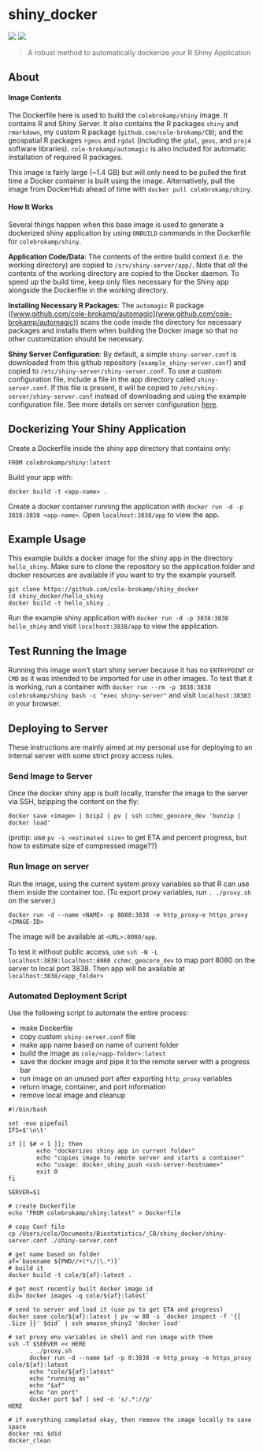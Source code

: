 # shiny_docker

[![](https://images.microbadger.com/badges/image/colebrokamp/shiny.svg)](https://microbadger.com/images/colebrokamp/shiny)
[![](https://images.microbadger.com/badges/version/colebrokamp/shiny.svg)](http://microbadger.com/images/colebrokamp/shiny)

> A robust method to automatically dockerize your R Shiny Application

## About

#### Image Contents

The Dockerfile here is used to build the `colebrokamp/shiny` image. It contains R and Shiny Server.  It also contains the R packages `shiny` and `rmarkdown`, my custom R package (`github.com/cole-brokamp/CB`); and the geospatial R packages `rgeos` and `rgdal` (including the `gdal`, `geos`, and `proj4` software libraries). `cole-brokamp/automagic` is also included for automatic installation of required R packages.

This image is fairly large (~1.4 GB) but will only need to be pulled the first time a Docker container is built using the image.  Alternatively, pull the image from DockerHub ahead of time with `docker pull colebrokamp/shiny`.

#### How It Works

Several things happen when this base image is used to generate a dockerized shiny application by using `ONBUILD` commands in the Dockerfile for `colebrokamp/shiny`.

**Application Code/Data**: The contents of the entire build context (i.e. the working directory) are copied to `/srv/shiny-server/app/`. Note that *all* the contents of the working directory are copied to the Docker daemon. To speed up the build time, keep only files necessary for the Shiny app alongside the Dockerfile in the working directory.

**Installing Necessary R Packages**: The `automagic` R package ([www.github.com/cole-brokamp/automagic](www.github.com/cole-brokamp/automagic)) scans the code inside the directory for necessary packages and installs them when building the Docker image so that no other customization should be necessary.

**Shiny Server Configuration**: By default, a simple `shiny-server.conf` is downloaded from this github repository (`example_shiny-server.conf`) and copied to `/etc/shiny-server/shiny-server.conf`. To use a custom configuration file, include a file in the app directory called `shiny-server.conf`. If this file is present, it will be copied to `/etc/shiny-server/shiny-server.conf` instead of downloading and using the example configuration file. See more details on server configuration [here](http://docs.rstudio.com/shiny-server/#server-management).

## Dockerizing Your Shiny Application

Create a Dockerfile inside the shiny app directory that contains only:

```
FROM colebrokamp/shiny:latest
```

Build your app with:

```
docker build -t <app-name> .
```
Create a docker container running the application with `docker run -d -p 3838:3838 <app-name>`. Open `localhost:3838/app` to view the app.

## Example Usage

This example builds a docker image for the shiny app in the directory `hello_shiny`. Make sure to clone the repository so the application folder and docker resources are available if you want to try the example yourself.

```
git clone https://github.com/cole-brokamp/shiny_docker
cd shiny_docker/hello_shiny
docker build -t hello_shiny .
```

Run the example shiny application with `docker run -d -p 3838:3838 hello_shiny` and visit `localhost:3838/app` to view the application.

## Test Running the Image

Running this image won't start shiny server because it has no `ENTRYPOINT` or `CMD` as it was intended to be imported for use in other images. To test that it is working, run a container with `docker run --rm -p 3838:3838 colebrokamp/shiny bash -c "exec shiny-server"` and visit `localhost:38383` in your browser.

## Deploying to Server

These instructions are mainly aimed at my personal use for deploying to an internal server with some strict proxy access rules.

### Send Image to Server

Once the docker shiny app is built locally, transfer the image to the server via SSH, bzipping the content on the fly:

`docker save <image> | bzip2 | pv | ssh cchmc_geocore_dev 'bunzip | docker load'`

(protip: use `pv -s <estimated size>` to get ETA and percent progress, but how to estimate size of compressed image??)

### Run Image on server

Run the image, using the current system proxy variables so that R can use them inside the container too. (To export proxy variables, run `. ./proxy.sh` on the server.)

`docker run -d --name <NAME> -p 8080:3838 -e http_proxy-e https_proxy <IMAGE-ID>`

The image will be available at `<URL>:8080/app`.

To test it without public access, use `ssh -N -L localhost:3838:localhost:8080 cchmc_geocore_dev` to map port 8080 on the server to local port 3838. Then app will be available at `localhost:3838/<app_folder>`

### Automated Deployment Script

Use the following script to automate the entire process:

- make Dockerfile
- copy custom `shiny-server.conf` file
- make app name based on name of current folder
- build the image as `cole/<app-folder>:latest`
- save the docker image and pipe it to the remote server with a progress bar
- run image on an unused port after exporting `http_proxy` variables
- return image, container, and port information
- remove local image and cleanup

```
#!/bin/bash

set -euo pipefail
IFS=$'\n\t'

if [[ $# < 1 ]]; then
        echo "dockerizes shiny app in current folder"
        echo "copies image to remote server and starts a container"
        echo "usage: docker_shiny_push <ssh-server-hostname>"
        exit 0
fi

SERVER=$1

# create Dockerfile
echo "FROM colebrokamp/shiny:latest" > Dockerfile

# copy Conf file
cp /Users/cole/Documents/Biostatistics/_CB/shiny_docker/shiny-server.conf ./shiny-server.conf

# get name based on folder
af=`basename ${PWD//+(*\/|\.*)}`
# build it
docker build -t cole/${af}:latest .

# get most recently built docker image id
did=`docker images -q cole/${af}:latest`

# send to server and load it (use pv to get ETA and progress)
docker save cole/${af}:latest | pv -w 80 -s `docker inspect -f '{{ .Size }}' $did` | ssh amazon_shiny2 'docker load'

# set proxy env variables in shell and run image with them
ssh -T $SERVER << HERE
      . ./proxy.sh
      docker run -d --name $af -p 0:3838 -e http_proxy -e https_proxy cole/${af}:latest
      echo "cole/${af}:latest"
      echo "running as"
      echo "$af"
      echo "on port"
      docker port $af | sed -n 's/.*://p'
HERE

# if everything completed okay, then remove the image locally to save space
docker rmi $did
docker_clean
```
